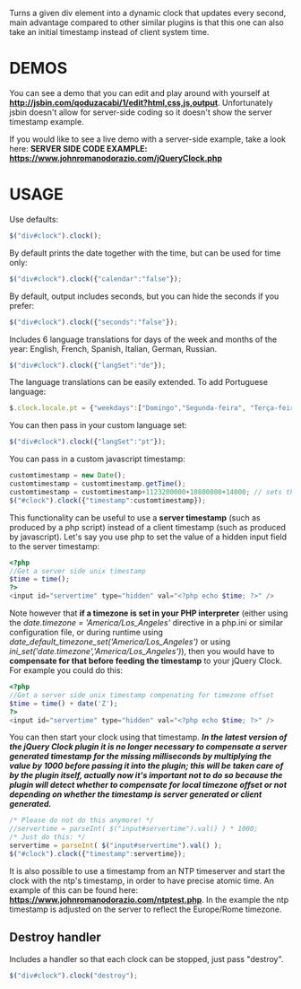 Turns a given div element into a dynamic clock that updates every second, main advantage compared to other similar plugins is that this one can also take an initial timestamp instead of client system time.

# DEMOS

You can see a demo that you can edit and play around with yourself at **http://jsbin.com/qoduzacabi/1/edit?html,css,js,output**.
Unfortunately jsbin doesn't allow for server-side coding so it doesn't show the server timestamp example.

If you would like to see a live demo with a server-side example, take a look here: 
**SERVER SIDE CODE EXAMPLE: https://www.johnromanodorazio.com/jQueryClock.php**

# USAGE

Use defaults:
```JavaScript
$("div#clock").clock();
```

By default prints the date together with the time, but can be used for time only:
```JavaScript
$("div#clock").clock({"calendar":"false"});
```

By default, output includes seconds, but you can hide the seconds if you prefer:
```JavaScript
$("div#clock").clock({"seconds":"false"});
```

Includes 6 language translations for days of the week and months of the year: English, French, Spanish, Italian, German, Russian. 
```JavaScript
$("div#clock").clock({"langSet":"de"});
```

The language translations can be easily extended. To add Portuguese language:
```JavaScript
$.clock.locale.pt = {"weekdays":["Domingo","Segunda-feira", "Terça-feira","Quarta-feira","Quinta-feira","Sexta-feira", "Sábado"],"months":["Janeiro","Fevereiro","Março","Abril", "Maio","Junho","Julho","Agosto","Setembro","October","Novembro", "Dezembro"] };
```
You can then pass in your custom language set:
```JavaScript
$("div#clock").clock({"langSet":"pt"});
```


You can pass in a custom javascript timestamp:
```JavaScript
customtimestamp = new Date();
customtimestamp = customtimestamp.getTime();
customtimestamp = customtimestamp+1123200000+10800000+14000; // sets the time 13 days, 3 hours and 14 seconds ahead
$("#clock").clock({"timestamp":customtimestamp});
```

This functionality can be useful to use a **server timestamp** (such as produced by a php script) instead of a client timestamp (such as produced by javascript).
Let's say you use php to set the value of a hidden input field to the server timestamp:
```PHP
<?php
//Get a server side unix timestamp
$time = time();
?>
<input id="servertime" type="hidden" val="<?php echo $time; ?>" />
```
Note however that **if a timezone is set in your PHP interpreter** (either using the *date.timezone = 'America/Los_Angeles'* directive in a php.ini or similar configuration file, or during runtime using *date_default_timezone_set('America/Los_Angeles')* or using *ini_set('date.timezone','America/Los_Angeles')*), then you would have to **compensate for that before feeding the timestamp** to your jQuery Clock. For example you could do this:
```PHP
<?php
//Get a server side unix timestamp compenating for timezone offset
$time = time() + date('Z');
?>
<input id="servertime" type="hidden" val="<?php echo $time; ?>" />
```
You can then start your clock using that timestamp. 
***In the latest version of the jQuery Clock plugin it is no longer necessary to compensate a server generated timestamp for the missing milliseconds by multiplying the value by 1000 before passing it into the plugin; this will be taken care of by the plugin itself, actually now it's important not to do so because the plugin will detect whether to compensate for local timezone offset or not depending on whether the timestamp is server generated or client generated.***
```JavaScript
/* Please do not do this anymore! */
//servertime = parseInt( $("input#servertime").val() ) * 1000;
/* Just do this: */
servertime = parseInt( $("input#servertime").val() );
$("#clock").clock({"timestamp":servertime});
```

It is also possible to use a timestamp from an NTP timeserver and start the clock with the ntp's timestamp, in order to have precise atomic time. An example of this can be found here: **https://www.johnromanodorazio.com/ntptest.php**. In the example the ntp timestamp is adjusted on the server to reflect the Europe/Rome timezone.

## Destroy handler

Includes a handler so that each clock can be stopped, just pass "destroy".
```JavaScript
$("div#clock").clock("destroy");
```
